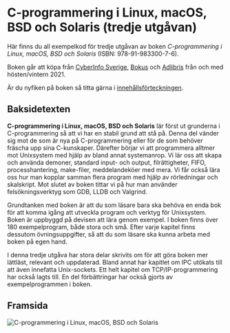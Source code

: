 # C-programmering i Linux, macOS, BSD och Solaris (tredje utgåvan)
Här finns du all exempelkod för tredje utgåvan av boken *C-programmering i
Linux, macOS, BSD och Solaris* (ISBN: 978-91-983300-7-6).

Boken går att köpa från [CyberInfo Sverige](https://www.cyberinfo.se/bocker/),
[Bokus](https://www.bokus.com/cgi-bin/product_search.cgi?publisher=CyberInfo%20Sverige)
och
[Adlibris](https://www.adlibris.com/se/sok?filter=publisher%3ACyberInfo%20Sverige)
från och med hösten/vintern 2021.

Är du nyfiken på boken så titta gärna i [innehållsförteckningen](https://www.cyberinfo.se/dokument/c-prog_innehallsforteckning_3e_utg.html).

## Baksidetexten
**C-programmering i Linux, macOS, BSD och Solaris** lär först ut grunderna i
C-programmering så att vi har en stabil grund att stå på. Denna del vänder sig
mot de som är nya på C-programmering eller för de som behöver fräscha upp sina
C-kunskaper. Därefter börjar vi att programmera alltmer mot Unixsystem med
hjälp av bland annat systemanrop. Vi lär oss att skapa och använda demoner,
standard input- och output, filrättigheter, FIFO, processhantering, make-filer,
meddelandeköer med mera. Vi får också lära oss hur man kopplar samman flera
program med hjälp av rörledningar och skalskript. Mot slutet av boken tittar vi
på hur man använder felsökningsverktyg som GDB, LLDB och Valgrind. 

Grundtanken med boken är att du som läsare bara ska behöva en enda bok för att
komma igång att utveckla program och verktyg för Unixsystem. Boken är uppbyggd
på devisen att lära genom exempel. I boken finns över 180 exempelprogram, både
stora och små. Efter varje kapitel finns dessutom övningsuppgifter, så att du
som läsare ska kunna arbeta med boken på egen hand. 

I denna tredje utgåva har stora delar skrivits om för att göra boken mer
lättläst, relevant och uppdaterad. Bland annat har kapitlet om IPC utökats till
att även innefatta Unix-sockets. Ett helt kapitel om TCP/IP-programmering har
också lagts till. En del förbättringar har också gjorts av exempelprogrammen i
boken.

## Framsida
![C-programmering i Linux, macOS, BSD och
Solaris](c-prog-tredje-utg-framsida.png)
